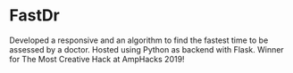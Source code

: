 # FastDr

Developed a responsive and an algorithm to find the fastest time to be assessed by a doctor. Hosted using Python as backend with Flask.
Winner for The Most Creative Hack at AmpHacks 2019!
